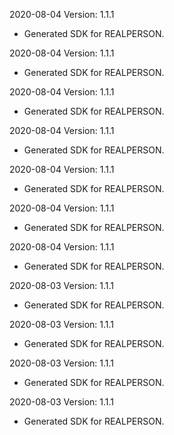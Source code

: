 2020-08-04 Version: 1.1.1
- Generated SDK for REALPERSON.

2020-08-04 Version: 1.1.1
- Generated SDK for REALPERSON.

2020-08-04 Version: 1.1.1
- Generated SDK for REALPERSON.

2020-08-04 Version: 1.1.1
- Generated SDK for REALPERSON.

2020-08-04 Version: 1.1.1
- Generated SDK for REALPERSON.

2020-08-04 Version: 1.1.1
- Generated SDK for REALPERSON.

2020-08-04 Version: 1.1.1
- Generated SDK for REALPERSON.

2020-08-03 Version: 1.1.1
- Generated SDK for REALPERSON.

2020-08-03 Version: 1.1.1
- Generated SDK for REALPERSON.

2020-08-03 Version: 1.1.1
- Generated SDK for REALPERSON.

2020-08-03 Version: 1.1.1
- Generated SDK for REALPERSON.


